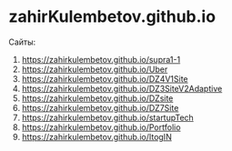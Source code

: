 # zahirKulembetov.github.io
Сайты:

1) https://zahirkulembetov.github.io/supra1-1
2) https://zahirkulembetov.github.io/Uber
3) https://zahirkulembetov.github.io/DZ4V1Site
4) https://zahirkulembetov.github.io/DZ3SiteV2Adaptive
5) https://zahirkulembetov.github.io/DZsite
6) https://zahirkulembetov.github.io/DZ7Site
7) https://zahirkulembetov.github.io/startupTech
8) https://zahirkulembetov.github.io/Portfolio
9) https://zahirkulembetov.github.io/ItogIN   
